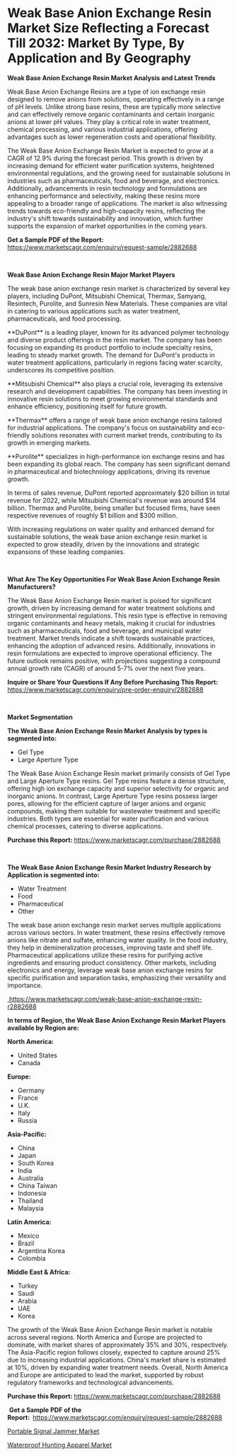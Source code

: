 <p><h1>Weak Base Anion Exchange Resin Market Size Reflecting a Forecast Till 2032: Market By Type, By Application and By Geography</h1></p><p><strong>Weak Base Anion Exchange Resin Market Analysis and Latest Trends</strong></p>
<p><p>Weak Base Anion Exchange Resins are a type of ion exchange resin designed to remove anions from solutions, operating effectively in a range of pH levels. Unlike strong base resins, these are typically more selective and can effectively remove organic contaminants and certain inorganic anions at lower pH values. They play a critical role in water treatment, chemical processing, and various industrial applications, offering advantages such as lower regeneration costs and operational flexibility.</p><p>The Weak Base Anion Exchange Resin Market is expected to grow at a CAGR of 12.9% during the forecast period. This growth is driven by increasing demand for efficient water purification systems, heightened environmental regulations, and the growing need for sustainable solutions in industries such as pharmaceuticals, food and beverage, and electronics. Additionally, advancements in resin technology and formulations are enhancing performance and selectivity, making these resins more appealing to a broader range of applications. The market is also witnessing trends towards eco-friendly and high-capacity resins, reflecting the industry's shift towards sustainability and innovation, which further supports the expansion of market opportunities in the coming years.</p></p>
<p><strong>Get a Sample PDF of the Report:&nbsp;</strong> <a href="https://www.marketscagr.com/enquiry/request-sample/2882688?utm_campaign=2095&utm_medium=2&utm_source=Github&utm_content=ia&utm_term=13032025&utm_id=weak-base-anion-exchange-resin">https://www.marketscagr.com/enquiry/request-sample/2882688</a></p>
<p>&nbsp;</p>
<p><strong>Weak Base Anion Exchange Resin Major Market Players</strong></p>
<p><p>The weak base anion exchange resin market is characterized by several key players, including DuPont, Mitsubishi Chemical, Thermax, Samyang, Resintech, Purolite, and Sunresin New Materials. These companies are vital in catering to various applications such as water treatment, pharmaceuticals, and food processing.</p><p>**DuPont** is a leading player, known for its advanced polymer technology and diverse product offerings in the resin market. The company has been focusing on expanding its product portfolio to include specialty resins, leading to steady market growth. The demand for DuPont's products in water treatment applications, particularly in regions facing water scarcity, underscores its competitive position.</p><p>**Mitsubishi Chemical** also plays a crucial role, leveraging its extensive research and development capabilities. The company has been investing in innovative resin solutions to meet growing environmental standards and enhance efficiency, positioning itself for future growth.</p><p>**Thermax** offers a range of weak base anion exchange resins tailored for industrial applications. The company's focus on sustainability and eco-friendly solutions resonates with current market trends, contributing to its growth in emerging markets.</p><p>**Purolite** specializes in high-performance ion exchange resins and has been expanding its global reach. The company has seen significant demand in pharmaceutical and biotechnology applications, driving its revenue growth.</p><p>In terms of sales revenue, DuPont reported approximately $20 billion in total revenue for 2022, while Mitsubishi Chemical's revenue was around $14 billion. Thermax and Purolite, being smaller but focused firms, have seen respective revenues of roughly $1 billion and $300 million.</p><p>With increasing regulations on water quality and enhanced demand for sustainable solutions, the weak base anion exchange resin market is expected to grow steadily, driven by the innovations and strategic expansions of these leading companies.</p></p>
<p>&nbsp;</p>
<p><strong>What Are The Key Opportunities For Weak Base Anion Exchange Resin Manufacturers?</strong></p>
<p><p>The Weak Base Anion Exchange Resin market is poised for significant growth, driven by increasing demand for water treatment solutions and stringent environmental regulations. This resin type is effective in removing organic contaminants and heavy metals, making it crucial for industries such as pharmaceuticals, food and beverage, and municipal water treatment. Market trends indicate a shift towards sustainable practices, enhancing the adoption of advanced resins. Additionally, innovations in resin formulations are expected to improve operational efficiency. The future outlook remains positive, with projections suggesting a compound annual growth rate (CAGR) of around 5-7% over the next five years.</p></p>
<p><strong>Inquire or Share Your Questions If Any Before Purchasing This Report:</strong> <a href="https://www.marketscagr.com/enquiry/pre-order-enquiry/2882688?utm_campaign=2095&utm_medium=2&utm_source=Github&utm_content=ia&utm_term=13032025&utm_id=weak-base-anion-exchange-resin">https://www.marketscagr.com/enquiry/pre-order-enquiry/2882688</a></p>
<p>&nbsp;</p>
<p><strong>Market Segmentation</strong></p>
<p><strong>The Weak Base Anion Exchange Resin Market Analysis by types is segmented into:</strong></p>
<p><ul><li>Gel Type</li><li>Large Aperture Type</li></ul></p>
<p><p>The Weak Base Anion Exchange Resin market primarily consists of Gel Type and Large Aperture Type resins. Gel Type resins feature a dense structure, offering high ion exchange capacity and superior selectivity for organic and inorganic anions. In contrast, Large Aperture Type resins possess larger pores, allowing for the efficient capture of larger anions and organic compounds, making them suitable for wastewater treatment and specific industries. Both types are essential for water purification and various chemical processes, catering to diverse applications.</p></p>
<p><strong>Purchase this Report:&nbsp;</strong><a href="https://www.marketscagr.com/purchase/2882688?utm_campaign=2095&utm_medium=2&utm_source=Github&utm_content=ia&utm_term=13032025&utm_id=weak-base-anion-exchange-resin">https://www.marketscagr.com/purchase/2882688</a></p>
<p>&nbsp;</p>
<p><strong>The Weak Base Anion Exchange Resin Market Industry Research by Application is segmented into:</strong></p>
<p><ul><li>Water Treatment</li><li>Food</li><li>Pharmaceutical</li><li>Other</li></ul></p>
<p><p>The weak base anion exchange resin market serves multiple applications across various sectors. In water treatment, these resins effectively remove anions like nitrate and sulfate, enhancing water quality. In the food industry, they help in demineralization processes, improving taste and shelf life. Pharmaceutical applications utilize these resins for purifying active ingredients and ensuring product consistency. Other markets, including electronics and energy, leverage weak base anion exchange resins for specific purification and separation tasks, emphasizing their versatility and importance.</p></p>
<p><a href="https://www.marketscagr.com/weak-base-anion-exchange-resin-r2882688?utm_campaign=2095&utm_medium=2&utm_source=Github&utm_content=ia&utm_term=13032025&utm_id=weak-base-anion-exchange-resin">&nbsp;https://www.marketscagr.com/weak-base-anion-exchange-resin-r2882688</a></p>
<p><strong>In terms of Region, the Weak Base Anion Exchange Resin Market Players available by Region are:</strong></p>
<p>
    <p> <strong> North America: </strong>
        <ul>
            <li>United States</li>
            <li>Canada</li>
        </ul>
        </p> 
    <p> <strong> Europe: </strong>
        <ul>
            <li>Germany</li>
            <li>France</li>
            <li>U.K.</li>
            <li>Italy</li>
            <li>Russia</li>
        </ul>
        </p> 
    <p> <strong> Asia-Pacific: </strong>
        <ul>
            <li>China</li>
            <li>Japan</li>
            <li>South Korea</li>
            <li>India</li>
            <li>Australia</li>
            <li>China Taiwan</li>
            <li>Indonesia</li>
            <li>Thailand</li>
            <li>Malaysia</li>
        </ul>
        </p> 
    <p> <strong> Latin America: </strong>
        <ul>
            <li>Mexico</li>
            <li>Brazil</li>
            <li>Argentina Korea</li>
            <li>Colombia</li>
        </ul>
        </p> 
    <p> <strong> Middle East & Africa: </strong>
        <ul>
            <li>Turkey</li>
            <li>Saudi</li>
            <li>Arabia</li>
            <li>UAE</li>
            <li>Korea</li>
        </ul>
    </p>
    </p>
<p><p>The growth of the Weak Base Anion Exchange Resin market is notable across several regions. North America and Europe are projected to dominate, with market shares of approximately 35% and 30%, respectively. The Asia-Pacific region follows closely, expected to capture around 25% due to increasing industrial applications. China's market share is estimated at 10%, driven by expanding water treatment needs. Overall, North America and Europe are anticipated to lead the market, supported by robust regulatory frameworks and technological advancements.</p></p>
<p><strong>Purchase this Report: </strong><a href="https://www.marketscagr.com/purchase/2882688?utm_campaign=2095&utm_medium=2&utm_source=Github&utm_content=ia&utm_term=13032025&utm_id=weak-base-anion-exchange-resin">https://www.marketscagr.com/purchase/2882688</a></p>
<p>&nbsp;<strong>Get a Sample PDF of the Report:&nbsp;&nbsp;</strong><a href="https://www.marketscagr.com/enquiry/request-sample/2882688?utm_campaign=2095&utm_medium=2&utm_source=Github&utm_content=ia&utm_term=13032025&utm_id=weak-base-anion-exchange-resin">https://www.marketscagr.com/enquiry/request-sample/2882688</a></p>
<p><strong></strong></p>
<p><p><a href="https://github.com/gulaimolin/Market-Research-Report-List-7/blob/main/portable-signal-jammer-market.md?utm_campaign=2095&utm_medium=2&utm_source=Github&utm_content=ia&utm_term=13032025&utm_id=weak-base-anion-exchange-resin">Portable Signal Jammer Market</a></p><p><a href="https://github.com/mauripalmi/Market-Research-Report-List-6/blob/main/waterproof-hunting-apparel-market.md?utm_campaign=2095&utm_medium=2&utm_source=Github&utm_content=ia&utm_term=13032025&utm_id=weak-base-anion-exchange-resin">Waterproof Hunting Apparel Market</a></p></p>
